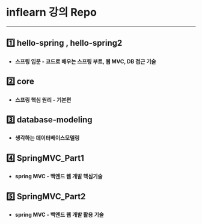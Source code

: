 # inflearn 강의 Repo

---

## 1️⃣ hello-spring , hello-spring2

- ****스프링 입문 - 코드로 배우는 스프링 부트, 웹 MVC, DB 접근 기술****


## 2️⃣ core

- ****스프링 핵심 원리 - 기본편****


## 3️⃣ database-modeling

- ****생각하는 데이터베이스모델링****

## 4️⃣ SpringMVC_Part1

- ****spring MVC - 백엔드 웹 개발 핵심기술****

## 5️⃣ SpringMVC_Part2

- ****spring MVC - 백엔드 웹 개발 활용 기술****


